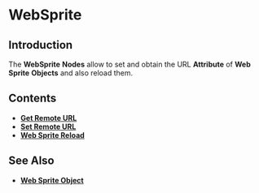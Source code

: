 # WebSprite

## Introduction

The **WebSprite** **Nodes** allow to set and obtain the URL **Attribute** of **Web Sprite** **Objects** and also reload them.

## Contents

* [**Get Remote URL**](get-remote-url.md)
* [**Set Remote URL**](set-remote-url.md)
* [**Web Sprite Reload**](web-sprite-reload.md)

## See Also

* [**Web Sprite Object**](../../../getting-started/scene-objects/web-sprite.md)